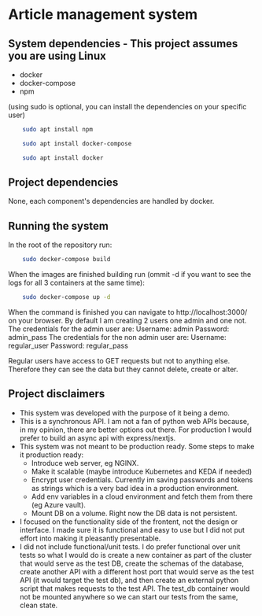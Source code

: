 # Article management system

## System dependencies - This project assumes you are using Linux

- docker
- docker-compose
- npm

(using sudo is optional, you can install the dependencies on your specific user)
```sh
    sudo apt install npm
```
```sh
    sudo apt install docker-compose 
```
```sh
    sudo apt install docker
```

## Project dependencies

None, each component's dependencies are handled by docker.

## Running the system

In the root of the repository run:
```sh
    sudo docker-compose build
```
When the images are finished building run (ommit -d if you want to see the logs for all 3 containers at the same time):
```sh
    sudo docker-compose up -d
```
When the command is finished you can navigate to http://localhost:3000/ on your browser.
By default I am creating 2 users one admin and one not. The credentials for the admin user are:
Username: admin
Password: admin_pass
The credentials for the non admin user are:
Username: regular_user
Password: regular_pass

Regular users have access to GET requests but not to anything else. Therefore they can see the data but they cannot delete, create or alter. 

## Project disclaimers
- This system was developed with the purpose of it being a demo.
- This is a synchronous API. I am not a fan of python web APIs because, in my opinion, there are better options out there. For production I would prefer to build an async api with express/nextjs.
- This system was not meant to be production ready. Some steps to make it production ready:
    - Introduce web server, eg NGINX.
    - Make it scalable (maybe introduce Kubernetes and KEDA if needed)
    - Encrypt user credentials. Currently im saving passwords and tokens as strings which is a very bad idea in a production environment.
    - Add env variables in a cloud environment and fetch them from there (eg Azure vault).
    - Mount DB on a volume. Right now the DB data is not persistent.
- I focused on the functionality side of the frontent, not the design or interface. I made sure it is functional and easy to use but I did not put effort into making it pleasantly presentable.
- I did not include functional/unit tests. I do prefer functional over unit tests so what I would do is create a new container as part of the cluster that would serve as the test DB, create the schemas of the database, create another API with a different host port that would serve as the test API (it would target the test db), and then create an external python script that makes requests to the test API. The test_db container would not be mounted anywhere so we can start our tests from the same, clean state.